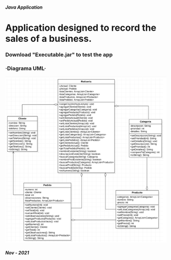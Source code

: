 ##### Java Application
# Application designed to record the sales of a business.

### Download "Executable.jar" to test the app

### ·Diagrama UML·

![Image text](https://github.com/EugeniaMatto/appJava/blob/main/UML.png)

##### Nov - 2021 
